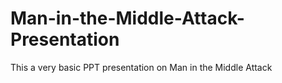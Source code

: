 # Man-in-the-Middle-Attack-Presentation
This a very basic PPT presentation on Man in the Middle Attack
